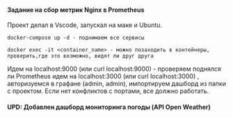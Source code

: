 #### Задание на сбор метрик Nginx в Prometheus

Проект делал в Vscode, запускал на маке и Ubuntu.

```
docker-compose up -d - поднимаем все сервисы

docker exec -it <container_name> - можно позаходить в контейнеры, проверить,где это возможно, видят ли друг друга
```

Идем на localhost:9000 (или curl localhost:9000) - проверяем поднялся ли Prometheus
идем на localhost:3000 (или curl localhost:3000) , авторизуемся в графане (admin, admin), импортируем дашборд из папки с проектом.
Если нет конфликтов с портами, все должно работать.

#### UPD: Добавлен дашборд мониторинга погоды (API Open Weather)  
